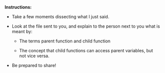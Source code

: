 **Instructions:**

* Take a few moments dissecting what I just said.

* Look at the file sent to you, and explain to the person next to you what is meant by:

	* The terms parent function and child function
	 
	* The concept that child functions can access parent variables, but not vice versa.
 
* Be prepared to share!
	
